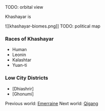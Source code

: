 ---
---
TODO: orbital view

Khashayar is

![[khashayar-biomes.png]]
TODO: political map

### Races of Khashayar
- Human
- Leonin
- Kalashtar
- Yuan-ti

### Low City Districts
- [Dhiashrir]
- [Ghonumi]

Previous world: [Emerraine](places/worlds/Emerraine)
Next world: [Qigang](places/worlds/Qigang)